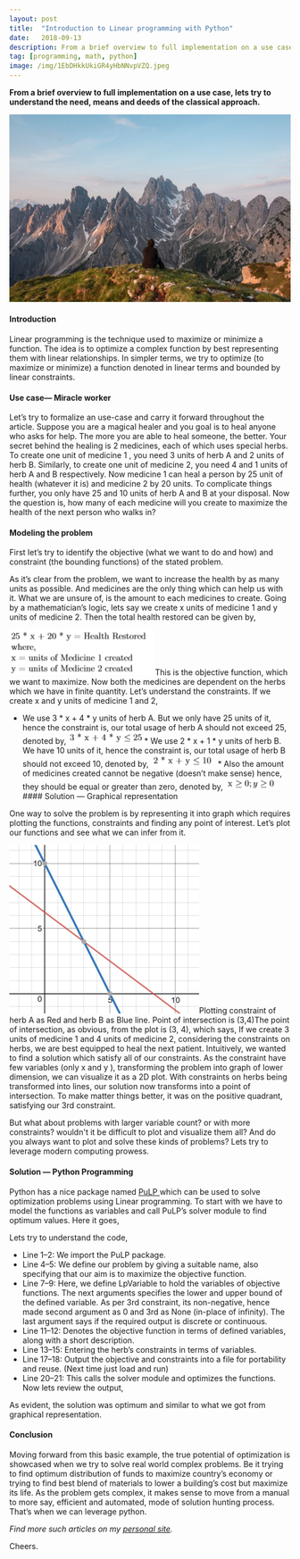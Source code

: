 ```yaml
---
layout:	post
title:	"Introduction to Linear programming with Python"
date:	2018-09-13
description: From a brief overview to full implementation on a use case, lets try to understand the need, means and deeds of the classical approach.
tag: [programming, math, python]
image: /img/1EbDHkkUkiGR4yHbNNvpVZQ.jpeg
---
```


  **From a brief overview to full implementation on a use case, lets try to understand the need, means and deeds of the classical approach.**

![](/img/1EbDHkkUkiGR4yHbNNvpVZQ.jpeg)

#### Introduction

Linear programming is the technique used to maximize or minimize a function. The idea is to optimize a complex function by best representing them with linear relationships. In simpler terms, we try to optimize (to maximize or minimize) a function denoted in linear terms and bounded by linear constraints.

#### Use case— Miracle worker

Let’s try to formalize an use-case and carry it forward throughout the article. Suppose you are a magical healer and you goal is to heal anyone who asks for help. The more you are able to heal someone, the better. Your secret behind the healing is 2 medicines, each of which uses special herbs. To create one unit of medicine 1 , you need 3 units of herb A and 2 units of herb B. Similarly, to create one unit of medicine 2, you need 4 and 1 units of herb A and B respectively. Now medicine 1 can heal a person by 25 unit of health (whatever it is) and medicine 2 by 20 units. To complicate things further, you only have 25 and 10 units of herb A and B at your disposal. Now the question is, how many of each medicine will you create to maximize the health of the next person who walks in?

#### Modeling the problem

First let’s try to identify the objective (what we want to do and how) and constraint (the bounding functions) of the stated problem.

As it’s clear from the problem, we want to increase the health by as many units as possible. And medicines are the only thing which can help us with it. What we are unsure of, is the amount to each medicines to create. Going by a mathematician’s logic, lets say we create x units of medicine 1 and y units of medicine 2. Then the total health restored can be given by,

![](/img/1yBUlo1Ht30dg4vd5A6a5CA.png)This is the objective function, which we want to maximize. Now both the medicines are dependent on the herbs which we have in finite quantity. Let’s understand the constraints. If we create x and y units of medicine 1 and 2,

* We use 3 * x + 4 * y units of herb A. But we only have 25 units of it, hence the constraint is, our total usage of herb A should not exceed 25, denoted by,
![](/img/1vMI9MZ8eUeQiU3NaQDddTw.png)* We use 2 * x + 1 * y units of herb B. We have 10 units of it, hence the constraint is, our total usage of herb B should not exceed 10, denoted by,
![](/img/1nR7uYFJOlbB8gFrSyBHm-g.png)* Also the amount of medicines created cannot be negative (doesn’t make sense) hence, they should be equal or greater than zero, denoted by,
![](/img/1QDPq2gNN-pWUmkWTI_RBfg.png)#### Solution — Graphical representation

One way to solve the problem is by representing it into graph which requires plotting the functions, constraints and finding any point of interest. Let’s plot our functions and see what we can infer from it.

![](/img/1YXXY3L0SSSro6dx2Zd7pNg.png)Plotting constraint of herb A as Red and herb B as Blue line. Point of intersection is (3,4)The point of intersection, as obvious, from the plot is (3, 4), which says, If we create 3 units of medicine 1 and 4 units of medicine 2, considering the constraints on herbs, we are best equipped to heal the next patient. Intuitively, we wanted to find a solution which satisfy all of our constraints. As the constraint have few variables (only x and y ), transforming the problem into graph of lower dimension, we can visualize it as a 2D plot. With constraints on herbs being transformed into lines, our solution now transforms into a point of intersection. To make matter things better, it was on the positive quadrant, satisfying our 3rd constraint.

But what about problems with larger variable count? or with more constraints? wouldn't it be difficult to plot and visualize them all? And do you always want to plot and solve these kinds of problems? Lets try to leverage modern computing prowess.

#### Solution — Python Programming

Python has a nice package named [PuLP ](https://pythonhosted.org/PuLP/#)which can be used to solve optimization problems using Linear programming. To start with we have to model the functions as variables and call PuLP’s solver module to find optimum values. Here it goes,

Lets try to understand the code,

* Line 1–2: We import the PuLP package.
* Line 4–5: We define our problem by giving a suitable name, also specifying that our aim is to maximize the objective function.
* Line 7–9: Here, we define LpVariable to hold the variables of objective functions. The next arguments specifies the lower and upper bound of the defined variable. As per 3rd constraint, its non-negative, hence made second argument as 0 and 3rd as None (in-place of infinity). The last argument says if the required output is discrete or continuous.
* Line 11–12: Denotes the objective function in terms of defined variables, along with a short description.
* Line 13–15: Entering the herb’s constraints in terms of variables.
* Line 17–18: Output the objective and constraints into a file for portability and reuse. (Next time just load and run)
* Line 20–21: This calls the solver module and optimizes the functions.
Now lets review the output,

As evident, the solution was optimum and similar to what we got from graphical representation.

#### Conclusion

Moving forward from this basic example, the true potential of optimization is showcased when we try to solve real world complex problems. Be it trying to find optimum distribution of funds to maximize country’s economy or trying to find best blend of materials to lower a building’s cost but maximize its life. As the problem gets complex, it makes sense to move from a manual to more say, efficient and automated, mode of solution hunting process. That’s when we can leverage python.

*Find more such articles on my *[*personal site*](http://mohitmayank.com/)*.*

Cheers.

  
